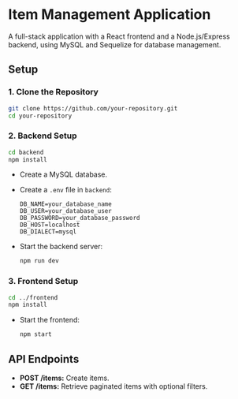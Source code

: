 # Item Management Application

A full-stack application with a React frontend and a Node.js/Express backend, using MySQL and Sequelize for database management.

## Setup

### 1. Clone the Repository

```bash
git clone https://github.com/your-repository.git
cd your-repository
```

### 2. Backend Setup

```bash
cd backend
npm install
```

- Create a MySQL database.
- Create a `.env` file in `backend`:

    ```env
    DB_NAME=your_database_name
    DB_USER=your_database_user
    DB_PASSWORD=your_database_password
    DB_HOST=localhost
    DB_DIALECT=mysql
    ```

- Start the backend server:

    ```bash
    npm run dev
    ```

### 3. Frontend Setup

```bash
cd ../frontend
npm install
```


- Start the frontend:

    ```bash
    npm start
    ```

## API Endpoints

- **POST /items:** Create items.
- **GET /items:** Retrieve paginated items with optional filters.

